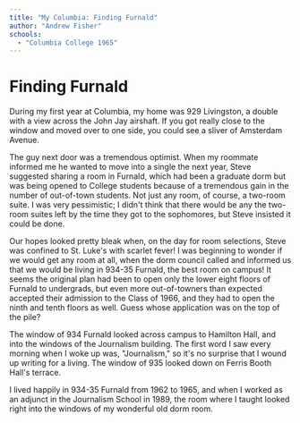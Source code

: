 ```yaml
---
title: "My Columbia: Finding Furnald"
author: "Andrew Fisher"
schools:
  - "Columbia College 1965"
---
```


# Finding Furnald

During my first year at Columbia, my home was 929 Livingston, a double with a view across the John Jay airshaft.  If you got really close to the window and moved over to one side, you could see a sliver of Amsterdam Avenue.

The guy next door was a tremendous optimist.  When my roommate informed me he wanted to move into a single the next year, Steve suggested sharing a room in Furnald, which had been a graduate dorm but was being opened to College students because of a tremendous gain in the number of out-of-town students.  Not just any room, of course, a two-room suite.  I was very pessimistic; I didn't think that there would be any the two-room suites left by the time they got to the sophomores, but Steve insisted it could be done.

Our hopes looked pretty bleak when, on the day for room selections, Steve was confined to St. Luke's with scarlet fever!  I was beginning to wonder if we would get any room at all, when the dorm council called and informed us that we would be living in 934-35 Furnald, the best room on campus!  It seems the original plan had been to open only the lower eight floors of Furnald to undergrads, but even more out-of-towners than expected accepted their admission to the Class of 1966, and they had to open the ninth and tenth floors as well.  Guess whose application was on the top of the pile?

The window of 934 Furnald looked across campus to Hamilton Hall, and into the windows of the Journalism building.  The first word I saw every morning when I woke up was, "Journalism,"  so it's no surprise that I wound up writing for a living.  The window of 935 looked down on Ferris Booth Hall's terrace.

I lived happily in 934-35 Furnald from 1962 to 1965, and when I worked as an adjunct in the Journalism School in 1989, the room where I taught looked right into the windows of my wonderful old dorm room.
